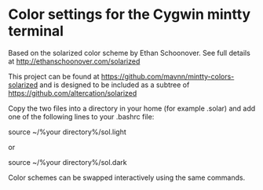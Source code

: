 # Color settings for the Cygwin mintty terminal

Based on the solarized color scheme by Ethan Schoonover. See full
details at http://ethanschoonover.com/solarized

This project can be found at
https://github.com/mavnn/mintty-colors-solarized and is designed to be
included as a subtree of https://github.com/altercation/solarized

Copy the two files into a directory in your home (for example .solar) 
and add one of the following lines to your .bashrc file:

source ~/%your directory%/sol.light

or

source ~/%your directory%/sol.dark

Color schemes can be swapped interactively using the same commands.
